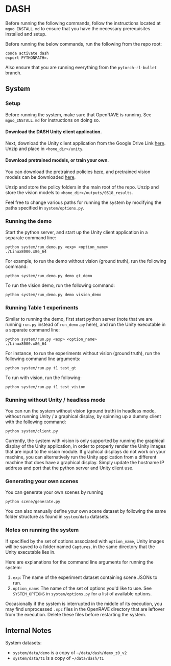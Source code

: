 # DASH

Before running the following commands, follow the instructions located at 
`mguo_INSTALL.md` to ensure that you have the necessary prerequisites installed and 
setup.

Before running the below commands, run the following from the repo root:
```
conda activate dash
export PYTHONPATH=.
```

Also ensure that you are running everything from the `pytorch-rl-bullet` branch.

## System

### Setup

Before running the system, make sure that OpenRAVE is running. See `mguo_INSTALL.md` for
instructions on doing so.

#### Download the DASH Unity client application.

Next, download the Unity client application from the Google Drive Link
[here](https://drive.google.com/open?id=1kTZubGbp-q_axyPG980J2uTggsYKITXT).
Unzip and place in `<home_dir>/unity`.

#### Download pretrained models, or train your own.

You can download the pretrained policies [here](https://drive.google.com/open?id=1XNy0GPO1U78VWjUY6Gl18yLNROcA12HQ), and pretrained vision models can be downloaded
[here](https://drive.google.com/open?id=1Jcta_Ye5wG8l1traU4e414lHKOtjtssW).

Unzip and store the policy folders in the main root of the repo. Unzip and store the
vision models to `<home_dir>/outputs/0518_results`.

Feel free to change various paths for running the system by modifying the paths 
specified in `system/options.py`.

### Running the demo

Start the python server, and start up the Unity client application in a separate command
line:
```
python system/run_demo.py <exp> <option_name>
./Linux8000.x86_64
```

For example, to run the demo without vision (ground truth), run the following command:
```
python system/run_demo.py demo gt_demo
```

To run the vision demo, run the following command:
```
python system/run_demo.py demo vision_demo
```

### Running Table 1 experiments

Similar to running the demo, first start python server (note that we are running 
`run.py` instead of `run_demo.py` here), and run the Unity executable in a separate 
command line:
```
python system/run.py <exp> <option_name>
./Linux8000.x86_64
```

For instance, to run the experiments without vision (ground truth), run the following
command line arguments:
```
python system/run.py t1 test_gt
```

To run with vision, run the following:
```
python system/run.py t1 test_vision
```

### Running without Unity / headless mode

You can run the system without vision (ground truth) in headless mode, without running
Unity / a graphical display, by spinning up a dummy client with
the following command:
```
python system/client.py
```

Currently, the system with vision is only supported by running the graphical display of
the Unity application, in order to properly render the Unity images that are input to 
the vision module. If graphical displays do not work on your machine, you can 
alternatively run the Unity application from a different machine that does have a 
graphical display. Simply update the hostname IP address and port that the python server
and Unity client use.

### Generating your own scenes

You can generate your own scenes by running
```
python scene/generate.py
```

You can also manually define your own scene dataset by following the same folder 
structure as found in `system/data` datasets.

### Notes on running the system

If specified by the set of options associated with `option_name`, Unity images will be
saved to a folder named `Captures`, in the same directory that the Unity executable lies
in.

Here are explanations for the command line arguments for running the system:
1. `exp`: The name of the experiment dataset containing scene JSONs to run.
2. `option_name`: The name of the set of options you'd like to use. See `SYSTEM_OPTIONS`
 in `system/options.py` for a list of available options.

Occasionally if the system is interrupted in the middle of its execution, you may find
unprocessed `.npz` files in the OpenRAVE directory that are leftover from the execution.
Delete these files before restarting the system.

## Internal Notes

System datasets:
- `system/data/demo` is a copy of `~/data/dash/demo_z0_v2`
- `system/data/t1` is a copy of `~/data/dash/t1`
